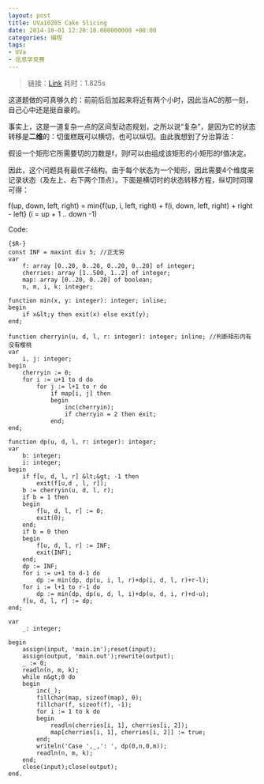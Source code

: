 ```yaml
---
layout: post
title: UVa10285 Cake Slicing
date: 2014-10-01 12:20:18.000000000 +08:00
categories: 编程
tags:
- UVa
- 信息学竞赛
---
```

> 链接：[Link](http://uva.onlinejudge.org/index.php?option=com_onlinejudge&amp;Itemid=8&amp;category=825&amp;page=show_problem&amp;problem=4504)  耗时：1.825s


这道题做的可真够久的：前前后后加起来将近有两个小时，因此当AC的那一刻，自己心中还是挺自豪的。

事实上，这是一道复杂一点的区间型动态规划，之所以说“复杂”，是因为它的状态转移是**二维**的：切蛋糕既可以横切，也可以纵切。由此我想到了分治算法：

> 
假设一个矩形它所需要切的刀数是f，则f可以由组成该矩形的小矩形的f值决定。


因此，这个问题具有最优子结构。由于每个状态为一个矩形，因此需要4个维度来记录状态（及左上、右下两个顶点）。下面是横切时的状态转移方程，纵切时同理可得：

> 
f(up, down, left, right) = min{f(up, i, left, right) + f(i, down, left, right) + right - left} (i = up + 1 .. down -1)


Code:

```
{$R-}
const INF = maxint div 5; //正无穷
var
    f: array [0..20, 0..20, 0..20, 0..20] of integer;
    cherries: array [1..500, 1..2] of integer;
    map: array [0..20, 0..20] of boolean;
    n, m, i, k: integer;

function min(x, y: integer): integer; inline;
begin
    if x&lt;y then exit(x) else exit(y);
end;

function cherryin(u, d, l, r: integer): integer; inline; //判断矩形内有没有樱桃
var
    i, j: integer;
begin
    cherryin := 0;
    for i := u+1 to d do
        for j := l+1 to r do
            if map[i, j] then
            begin
                inc(cherryin);
                if cherryin = 2 then exit;
            end;
end;

function dp(u, d, l, r: integer): integer;
var
    b: integer;
    i: integer;
begin
    if f[u, d, l, r] &lt;&gt; -1 then
        exit(f[u,d , l, r]);
    b := cherryin(u, d, l, r);
    if b = 1 then
    begin
        f[u, d, l, r] := 0;
        exit(0);
    end;
    if b = 0 then
    begin
        f[u, d, l, r] := INF;
        exit(INF);
    end;
    dp := INF;
    for i := u+1 to d-1 do
        dp := min(dp, dp(u, i, l, r)+dp(i, d, l, r)+r-l);
    for i := l+1 to r-1 do
        dp := min(dp, dp(u, d, l, i)+dp(u, d, i, r)+d-u);
    f[u, d, l, r] := dp;
end;

var
    _: integer;

begin
    assign(input, 'main.in');reset(input);
    assign(output, 'main.out');rewrite(output);
    _ := 0;
    readln(n, m, k);
    while n&gt;0 do
    begin
        inc(_);
        fillchar(map, sizeof(map), 0);
        fillchar(f, sizeof(f), -1);
        for i := 1 to k do
        begin
            readln(cherries[i, 1], cherries[i, 2]);
            map[cherries[i, 1], cherries[i, 2]] := true;
        end;
        writeln('Case ',_,': ', dp(0,n,0,m));
        readln(n, m, k);
    end;
    close(input);close(output);
end.
```